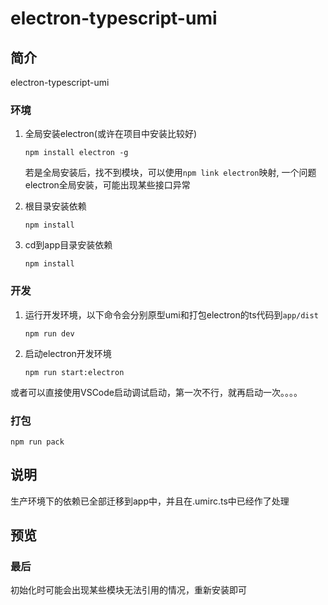 # electron-typescript-umi

## 简介
electron-typescript-umi

### 环境

1. 全局安装electron(或许在项目中安装比较好)
	```
	npm install electron -g
	```
	若是全局安装后，找不到模块，可以使用`npm link electron`映射, 一个问题electron全局安装，可能出现某些接口异常

2. 根目录安装依赖
	```
	npm install
	```

3. cd到app目录安装依赖
	```
	npm install
	```



### 开发
1. 运行开发环境，以下命令会分别原型umi和打包electron的ts代码到`app/dist`
	```
	npm run dev
	```
2. 启动electron开发环境
	```
	npm run start:electron
	```
或者可以直接使用VSCode启动调试启动，第一次不行，就再启动一次。。。。
### 打包
```
npm run pack
```

## 说明
生产环境下的依赖已全部迁移到app中，并且在.umirc.ts中已经作了处理

## 预览


### 最后
初始化时可能会出现某些模块无法引用的情况，重新安装即可